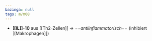 ```yaml
---
bazinga: null
tags: m/m08
---
```

- **[[IL]]-10** aus [[Th2-Zellen]] → *==antiinflammatorisch==* (inhibiert [[Makrophagen]])